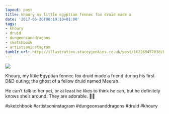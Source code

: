 ```yaml
---
layout: post
title: khoury my little egyptian fennec fox druid made a
date: '2017-06-26T08:19:10+01:00'
tags:
- khoury
- druid
- dungeonsanddragons
- sketchbook
- artistsoninstagram
tumblr_url: http://illustration.staceyjenkins.co.uk/post/162269457038/khoury-my-little-egyptian-fennec-fox-druid-made-a
---
```

 ![](/tumblr_files/tumblr_os58byiIUd1v28ub8o1_1280.jpg)  

Khoury, my little Egyptian fennec fox druid made a friend during his first D&D outing; the ghost of a fellow druid named Meerah.

He can’t talk to her yet, or at least he likes to think he can, but he definitely knows she’s around. They are adorable. 🌺👻

#sketchbook #artistsoninstagram #dungeonsanddragons #druid #khoury

